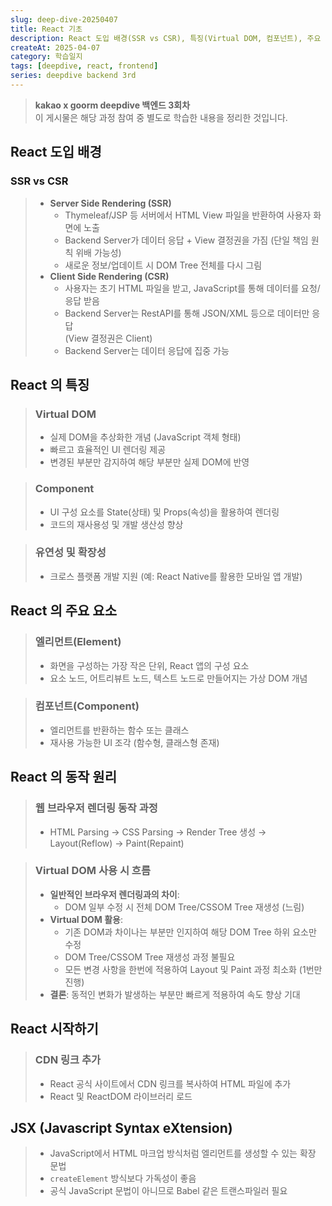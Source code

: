 ```yaml
---
slug: deep-dive-20250407
title: React 기초
description: React 도입 배경(SSR vs CSR), 특징(Virtual DOM, 컴포넌트), 주요 요소, 동작 원리, JSX 개념을 정리했습니다.
createAt: 2025-04-07
category: 학습일지
tags: [deepdive, react, frontend]
series: deepdive backend 3rd
---
```


> **kakao x goorm deepdive 백엔드 3회차**  
> 이 게시물은 해당 과정 참여 중 별도로 학습한 내용을 정리한 것입니다.

## React 도입 배경

### SSR vs CSR
> - **Server Side Rendering (SSR)**
>   - Thymeleaf/JSP 등 서버에서 HTML View 파일을 반환하여 사용자 화면에 노출
>   - Backend Server가 데이터 응답 + View 결정권을 가짐 (단일 책임 원칙 위배 가능성)
>   - 새로운 정보/업데이트 시 DOM Tree 전체를 다시 그림
> - **Client Side Rendering (CSR)**
>   - 사용자는 초기 HTML 파일을 받고, JavaScript를 통해 데이터를 요청/응답 받음
>   - Backend Server는 RestAPI를 통해 JSON/XML 등으로 데이터만 응답  
>     (View 결정권은 Client)
>   - Backend Server는 데이터 응답에 집중 가능

## React 의 특징

> ### Virtual DOM
> - 실제 DOM을 추상화한 개념 (JavaScript 객체 형태)
> - 빠르고 효율적인 UI 렌더링 제공
> - 변경된 부분만 감지하여 해당 부분만 실제 DOM에 반영

> ### Component
> - UI 구성 요소를 State(상태) 및 Props(속성)을 활용하여 렌더링
> - 코드의 재사용성 및 개발 생산성 향상

> ### 유연성 및 확장성
> - 크로스 플랫폼 개발 지원 (예: React Native를 활용한 모바일 앱 개발)

## React 의 주요 요소

> ### 엘리먼트(Element)
> - 화면을 구성하는 가장 작은 단위, React 앱의 구성 요소
> - 요소 노드, 어트리뷰트 노드, 텍스트 노드로 만들어지는 가상 DOM 개념

> ### 컴포넌트(Component)
> - 엘리먼트를 반환하는 함수 또는 클래스
> - 재사용 가능한 UI 조각 (함수형, 클래스형 존재)

## React 의 동작 원리

> ### 웹 브라우저 렌더링 동작 과정
> - HTML Parsing → CSS Parsing → Render Tree 생성 → Layout(Reflow) → Paint(Repaint)

> ### Virtual DOM 사용 시 흐름
> - **일반적인 브라우저 렌더링과의 차이**:
>   - DOM 일부 수정 시 전체 DOM Tree/CSSOM Tree 재생성 (느림)
> - **Virtual DOM 활용**:
>   - 기존 DOM과 차이나는 부분만 인지하여 해당 DOM Tree 하위 요소만 수정
>   - DOM Tree/CSSOM Tree 재생성 과정 불필요
>   - 모든 변경 사항을 한번에 적용하여 Layout 및 Paint 과정 최소화 (1번만 진행)
> - **결론**: 동적인 변화가 발생하는 부분만 빠르게 적용하여 속도 향상 기대

## React 시작하기

> ### CDN 링크 추가
> - React 공식 사이트에서 CDN 링크를 복사하여 HTML 파일에 추가
> - React 및 ReactDOM 라이브러리 로드

## JSX (Javascript Syntax eXtension)

> - JavaScript에서 HTML 마크업 방식처럼 엘리먼트를 생성할 수 있는 확장 문법
> - `createElement` 방식보다 가독성이 좋음
> - 공식 JavaScript 문법이 아니므로 Babel 같은 트랜스파일러 필요